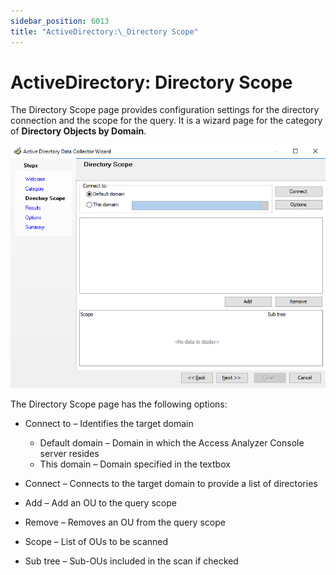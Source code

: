 ```yaml
---
sidebar_position: 6013
title: "ActiveDirectory:\_Directory Scope"
---
```


# ActiveDirectory: Directory Scope

The Directory Scope page provides configuration settings for the directory connection and the scope for the query. It is a wizard page for the category of **Directory Objects by Domain**.

![Active Directory Data Collector Wizard Directory Scope page](../../../../../../../static/images/AccessAnalyzer_12.0/Content/Resources/Images/EnterpriseAuditor/Admin/DataCollector/ActiveDirectory/DirectoryScope.png "Active Directory Data Collector Wizard Directory Scope page")

The Directory Scope page has the following options:

* Connect to – Identifies the target domain

  * Default domain – Domain in which the Access Analyzer Console server resides
  * This domain – Domain specified in the textbox
* Connect – Connects to the target domain to provide a list of directories
* Add – Add an OU to the query scope
* Remove – Removes an OU from the query scope
* Scope – List of OUs to be scanned
* Sub tree – Sub-OUs included in the scan if checked